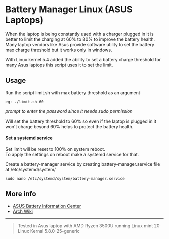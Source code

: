 # Battery Manager Linux (ASUS Laptops)

When the laptop is being constantly used with a charger plugged in it is better to limit the charging at 60% to 80% to improve the battery health.
Many laptop vendors like Asus provide software utility to set the battery max charge threshold but it works only in windows.

With Linux kernel 5.4 added the ability to set a battery charge threshold for many Asus laptops this script uses it to set the limit.

## Usage
Run the script limit.sh with max battery threshold as an argument

`eg: ./limit.sh 60`

*prompt to enter the password since it needs sudo permission*

Will set the battery threshold to 60% so even if the laptop is plugged in it won't charge beyond 60% helps to protect the battery health.

#### Set a systemd service

Set limit will be reset to 100% on system reboot.\
To apply the settings on reboot make a systemd service for that.

Create a battery-manager service by creating battery-manager.service file at /etc/systemd/system/ 

`sudo nano /etc/systemd/system/battery-manager.service`





## More info
* [ASUS Battery Information Center](https://www.asus.com/support/FAQ/1038475/)
* [Arch Wiki](https://www.asus.com/support/FAQ/1038475/)


-----
>Tested in Asus laptop with AMD Ryzen 3500U running Linux mint 20 Linux Kernal  5.8.0-25-generic 
